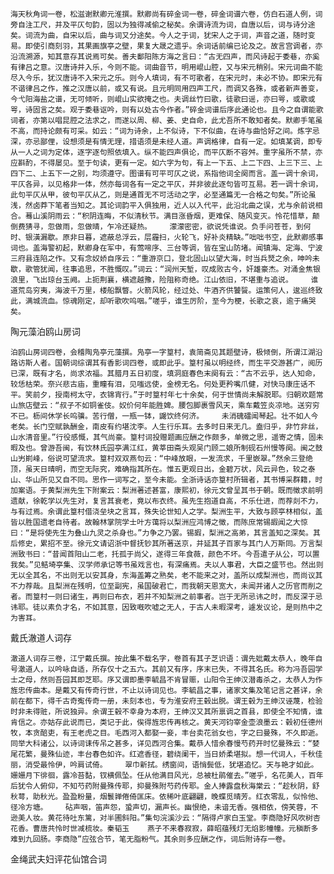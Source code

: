 <!-- { "loadSidebar": true } -->
    海天秋角词一卷，松滋谢默卿元淮撰。默卿尚有碎金词一卷，碎金词谱六卷，仿白石道人例，词旁自注工尺，并及平仄句韵，固以为独得减偷之秘矣。余谓诗流为词，自唐以后，词与诗分途矣。词流为曲，自宋以后，曲与词又分途矣。今人之于词，犹宋人之于词，声音之道，随时变易。即使引商刻羽，其果画旗亭之壁，果复大晟之遗乎。余词话前编已论及之。故言宫调者，亦沿流溯源，知其意存其说焉可矣。善夫鄱阳陈方海之言曰：“古无四声，而风诗起于委巷，亦奚有律吕之意。汉唐诗并入乐，今则不能。词曲音节，明用崐山腔，又与宋元稍别。宋元词曲不能尽入今乐，犹汉唐诗不入宋元之乐。则今人填词，有不可歌者，在宋元时，未必不协。即宋元有不谐律吕之作，推之汉唐以前，或又有说。且元明同用四声工尺，而调又各殊，或者新声善变，今弋阳海盐之谱，无可倾听，则崐山实欲掩之也。夫调丝竹曰歌，徒歌曰谣，亦曰咢，或歌或咢，诗固言之矣。观于委巷讴吟，则有以处古今作者。”碎金词谱后序此通论也。且今之自谓能歌词者，亦第以唱昆腔之法求之，而遂以周、柳、姜、史自命，此尤吾所不敢知者矣。默卿手笔虽不高，而持论颇有可采。如云：“词为诗余，上不似诗，下不似曲，在诗与曲恰好之间。炼字忌深，亦忌鄙俚，设想须是有情无理，措语须是未经人道。声调格律，自有一定。如填某调，即专从一人之词为定体，逐字逐句照依填入。纵不能四声俱论，而平仄断不容舛。重字虽所不禁，亦应斟酌，不得屡见。至于句读，更有一定。如六字为句，有上一下五、上二下四、上三下三、上四下二、上五下一之别，均须遵守。图谱有可平可仄之说，系指他词全阕而言。盖一调十余词，平仄各异，以见格非一体，然亦每词各有一定之平仄，并非彼此逐句皆可互易。若一调十余词，此句平仄从甲，彼句平仄从乙，则是通首无不可活动之字，必至通篇无一合格之句矣。”所论虽浅，然卤莽下笔者当知之。其论词韵平入俱独用，近人以入代平，此沿北曲之误，尤与余前说相合。蓦山溪阴雨云：“积阴连晦，不似清秋节。满目涨昏烟，更难保、随风变灭。怜花惜草，颠倒费猜寻，忽做雨，忽做晴，乍冷还疑热。    濛濛密密，欲说凭谁说。负手问苍苍，到何时、银潢漏歇。原非日暮，遮蔽总浮云，层霾扫，火轮飞，好补炎精缺。”咄咄书空，此默卿感事词也。盖海警初起，默卿身在军中，有莺啼序、三台等调，皆在宝山防堵。闻镇海、定海、宁波三府县连陷之作。又有念奴娇自序云：“重游京口，登北固山以望大海，时当兵燹之余，呻吟未歇，歌管犹闻，往事追思，不胜慨叹。”词云：“润州天堑，叹成败古今，奸雄豪杰。对涌金焦银浪里，飞出琼台玉阙。上扼荆襄，横遮越豫，险阻称奇绝。江山依旧，不堪重与追说。    谁道荒岛穷夷，海波千万里，楼船飘瞥。火箭风轮，经过处、牛酒齐供饕餮。运策何人，逡巡终致此，满城流血。惊魂刚定，却听歌吹呜咽。”嗟乎，谁生厉阶，至今为梗，长歌之哀，逾于痛哭矣。

陶元藻泊鸥山房词

    泊鸥山房词四卷，会稽陶凫亭元藻撰。凫亭一字篁村，袁简斋见其题壁诗，极倾倒，所谓江湖沿路访斯人者。国朝词综谓其有香影词四卷，或即此乎。篁村虽以明经终，而生平交游甚广，阅历已深，既有才名，尚求浓福。其腊月五日初度，填洞庭春色末阕有云：“古不云乎，达人知命，较恁枯荣。奈兴悲古庙，重瞳有泪，见嗤远使，金榜无名。何处更矜嘴爪健，对快马康庄话不平。笑前夕，授南柯太守，衣锦宵行。”于时篁村年七十余矣，何于世情尚未解脱耶。归朝欢题常山旅店壁云：“叔子不如铜雀伎。奴价何年能胜婢。腰包脚裹雪风天，乘车戴笠炎凉地。送穷穷不已。枥间休学长呜骥。苦行僧，一瓶一钵，鼹饮终何济。    未消磈礌闻琴起。壮不如人今老矣。长门空赋孰酬金，南皮有约堪沈李。人生行乐耳。去多时日来无几。盍归乎，非竹非丝，山水清音里。”行役感慨，其气尚豪。篁村词投赠题画应酬之作颇多，单微之思，遥寄之情，固未暇及也。曾游吾闽，有饮林氏园亭满江红，黄莘田斋头观吴门顾二娘所制砚石州慢等阕。闽之鼓山屴崱峰，俗说可望流求。篁村双双燕句云：“中峰放眼，一发流求，千里嵌翠。”然余三登绝顶，虽天日晴明，而空无际究，难确指其所在。惟五更观日出，金碧万状，风云异色，较之泰山、华山所见又自不同。思作一词写之，至今未能。全浙诗话亦篁村所辑者，其书博采群籍，时加案语。于黄梨洲先生下附案云：梨洲著述甚富，康熙初，徐元文曾呈其书于朝。既而徵求前明遗献，徐乾学以先生对，复言其衰老，竟以布衣终。虽先生抱道自高，不乐仕进，而荐剡不力，与有过焉。余谓此篁村借浇垒块之言耳，殊失论世知人之学。梨洲生平，大致与顾亭林相似，盖皆以胜国遗老自待者。故翰林掌院学士叶方蔼将以梨洲应鸿博之徵，而陈庶常锡嘏闻之大惊曰：“是将使先生为叠山九灵之杀身也。”力争之乃罢。锡嘏，梨洲之高弟，其言盖知之深矣。其后修史，累招不至。徐元文请诏浙中督抚钞其所著送京，并延其子百家与其门人万斯同。万言梨洲致书曰：“昔闻首阳山二老，托孤于尚父，遂得三年食薇，颜色不坏。今吾遣子从公，可以置我矣。”见鲒埼亭集、汉学师承记等书虽戏言也，有深痛焉。夫以人事君，大臣之盛节也。然出则无以全其名，不出则无以安其身，东海盖筹之熟矣，老不能来之对，盖所以成梨洲也，而尚议其不力荐哉。且梨洲在残明，位至副宪，虽国破君亡，而我朝天恩宽大，未闻并诸人之历官而削之者。而篁村一则曰诸生，再则曰布衣，若并不知梨洲之前事者。岂于无所忌讳之时，而反深于忌讳耶。徒以素负才名，不如其意，因致嘅吹嘘之无人，于古人未暇深考，遽发议论，是则热中之为害耳。

戴氏澈道人词存

    澈道人词存三卷，江宁戴氏撰。按此集不载名字，卷首有其子芝识语：谓先妣戴太恭人，晚年自号澈道人，以吟咏自适，所存仅十之五六。其前又有序，序末已失，不得其名氏。称为冯吾园学士之母，然则吾园其即芝耶。序又谓即墨李毓昌不肯冒赈，山阳令王绅汉潜毒杀之，太恭人为作旌忠传曲本。是戴又有传奇行世，不止以诗词见也。李毓昌之事，诸家文集及笔记言之甚详，余前在都下，得千古奇寃传奇一册，未刻本也，专为淮安府王毂出脱。谓王毂为王绅汉诬蔑，检验时非未得赃，所说独异。余谓王毂不幸身为本府，王绅汉又其所禀调之首县，即使全不知情，谁肯信之。亦姑存此说而已，类记于此，俟得旌忠传再核之。黄天河钧宰金壶浪墨云：毂初任德州牧，本贪醅吏，有王老虎之目。毛西河入都娶一妾，丰台卖花翁女也，字之曰曼殊，不久即逝。同举大科诸公，以诗词诔传吊之甚多，详见西河合集。戴恭人惜余春慢芍药开时忆曼殊云：“婪尾花繁，曼殊仙迹，丰台春色如许。红遮香径，碧绕阑干，当日娇柔堪拟。想一代词人，千秋佳丽，消受最怜伊，吟肩试倚。    翠巾新拭。绣窗间，语悄鬓低，犹堪追忆。天与艳才如此。姗姗月下徘徊，露冷苔黏，钗横佩坠。任从他满目风光，总被杜鹃催去。”嗟乎，名花美人，百年后犹令人俯仰，不知芍药附曼殊传耶，抑曼殊附芍药传耶。金人捧露盘秋海棠云：“趁秋阴，舒秋萼，助秋光。盈盈粉量，烟鬟亸倦倚匡床。依稀叶底翩翩，晚蝶觅晴芳。红衣零乱，似怜他、径冷方塘。    砧声咽，笛声怨，蛩声切，漏声长。幽恨绝，未谙无香。强相依，傍芙蓉，不逊美人妆。黄花待吐东篱，对半圃斜阳。”集句浣溪沙云：“隔得卢家白玉堂。李商隐好风吹树杏花香。曹唐共怜时世减梳妆。秦韬玉    燕子不来春寂寂，薛昭蕴残灯无焰影幢幢。元稹断多难到九回肠。李商隐”应弦合节，笔无脂粉气。其余则多应酬之作，词后附诗存一卷。

金绳武夫妇评花仙馆合词

